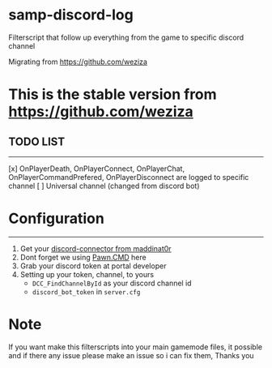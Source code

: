 # samp-discord-log
Filterscript that follow up everything from the game to specific discord channel

Migrating from https://github.com/weziza

# This is the stable version from https://github.com/weziza

## TODO LIST
--------------
[x] OnPlayerDeath, OnPlayerConnect, OnPlayerChat, OnPlayerCommandPrefered, OnPlayerDisconnect are logged to specific channel
[ ] Universal channel (changed from discord bot)

# Configuration
--------------
1. Get your [discord-connector from maddinat0r](https://github.com/maddinat0r/samp-discord-connector)
2. Dont forget we using [Pawn.CMD](https://github.com/katursis/Pawn.CMD/releases) here
3. Grab your discord token at portal developer
4. Setting up your token, channel, to yours
    - `DCC_FindChannelById` as your discord channel id
    - `discord_bot_token` in `server.cfg`

# Note
If you want make this filterscripts into your main gamemode files, it possible 
and if there any issue please make an issue so i can fix them, Thanks you